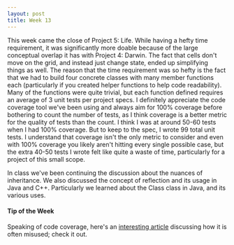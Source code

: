 ```yaml
---
layout: post
title: Week 13
---
```


This week came the close of Project 5: Life. While having a hefty time requirement, it was significantly more doable because of the large conceptual overlap it has with Project 4: Darwin. The fact that cells don't move on the grid, and instead just change state, ended up simplifying things as well. The reason that the time requirement was so hefty is the fact that we had to build four concrete classes with many member functions each (particularly if you created helper functions to help code readability). Many of the functions were quite trivial, but each function defined requires an average of 3 unit tests per project specs. I definitely appreciate the code coverage tool we've been using and always aim for 100% coverage before bothering to count the number of tests, as I think coverage is a better metric for the quality of tests than the count. I think I was at around 50-60 tests when I had 100% coverage. But to keep to the spec, I wrote 99 total unit tests. I understand that coverage isn't the only metric to consider and even with 100% coverage you likely aren't hitting every single possible case, but the extra 40-50 tests I wrote felt like quite a waste of time, particularly for a project of this small scope.

In class we've been continuing the discussion about the nuances of inheritance. We also discussed the concept of reflection and its usage in Java and C++. Particularly we learned about the Class class in Java, and its various uses.

#### Tip of the Week

Speaking of code coverage, here's an [interesting article](http://www.exampler.com/testing-com/writings/coverage.pdf) discussing how it is often misused; check it out.

